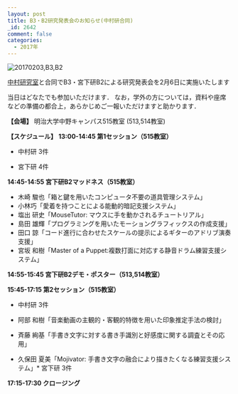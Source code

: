 ```yaml
---
layout: post
title: B3・B2研究発表会のお知らせ(中村研合同)
_id: 2642
comment: false
categories:
  - 2017年
---
```


![20170203,B3,B2](/wp-content/uploads/2017/01/20170203B3B2.jpg)

[中村研究室](http://nkmr-lab.org/)と合同でB3・宮下研B2による研究発表会を2月6日に実施いたします

当日はどなたでも参加いただけます．
なお，学外の方については，資料や座席などの準備の都合上，あらかじめご一報いただけますと助かります．

**【会場】**
明治大学中野キャンパス515教室 (513,514教室)

**【スケジュール】**
**13:00-14:45 第1セッション（515教室）**

*   中村研 3件

*   宮下研 4件

**14:45-14:55 宮下研B2マッドネス（515教室）**

*   木崎 駿也「箱と鍵を用いたコンピュータ不要の道具管理システム」
*   小林巧「愛着を持つことによる能動的暗記支援システム」
*   塩出 研史「MouseTutor: マウスに手を動かされるチュートリアル」
*   島田 雄輝「プログラミングを用いたモーショングラフィックスの作成支援」
*   田口 諒「コード進行に合わせたスケールの提示によるギターのアドリブ演奏支援」
*   宮坂 和樹「Master of a Puppet:複数打面に対応する静音ドラム練習支援システム」

**14:55-15:45 宮下研B2デモ・ポスター（513,514教室）**

**15:45-17:15 第2セッション（515教室）**

*   中村研 3件

*   阿部 和樹「音楽動画の主観的・客観的特徴を用いた印象推定手法の検討」
*   斉藤 絢基「手書き文字に対する書き手識別と好感度に関する調査とその応用」
*   久保田 夏美「Mojivator: 手書き文字の融合により描きたくなる練習支援システム」*   宮下研 3件

**17:15-17:30 クロージング**
